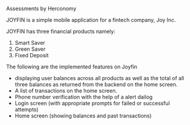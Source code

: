 Assessments by Herconomy

JOYFIN is a simple mobile application for a fintech
company, Joy Inc.

JOYFIN has three financial products namely:
1. Smart Saver
2. Green Saver
3. Fixed Deposit


The following are the implemented features on Joyfin

- displaying user balances across all products as well as the total of all three
balances as returned from the backend on the home screen.
- A list of transactions on the home screen.
- Phone number verification with the help of a alert dailog
- Login screen (with appropriate prompts for failed or successful attempts)
- Home screen (showing balances and past transactions)

